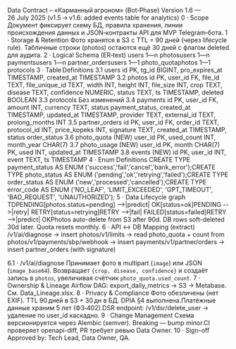 Data Contract – «Карманный агроном» (Bot‑Phase)
Version 1.6 — 26 July 2025
(v1.5 → v1.6: added events table for analytics)
0 · Scope
Документ фиксирует схему БД, правила хранения, линии происхождения данных и JSON‑контракты API для MVP Telegram‑бота.
1 · Storage & Retention
Фото хранятся в S3 с TTL = 90 дней (через lifecycle rule). Табличные строки (photos) остаются ещё 30 дней с флагом deleted для аудита.
2 · Logical Schema (ER‑text)
users 1—n photosusers 1—n paymentsusers 1—n partner_ordersusers 1—1 photo_quotaphotos 1—1 protocols
3 · Table Definitions
3.1 users
id PK, tg_id BIGINT, pro_expires_at TIMESTAMP, created_at TIMESTAMP
3.2 photos
id PK, user_id FK, file_id TEXT, file_unique_id TEXT, width INT, height INT, file_size INT, crop TEXT, disease TEXT, confidence NUMERIC, status TEXT, ts TIMESTAMP, deleted BOOLEAN
3.3 protocols
Без изменений
3.4 payments
id PK, user_id FK, amount INT, currency TEXT, status payment_status, created_at TIMESTAMP, updated_at TIMESTAMP, provider TEXT, external_id TEXT, prolong_months INT
3.5 partner_orders
id PK, user_id FK, order_id TEXT, protocol_id INT, price_kopeks INT, signature TEXT, created_at TIMESTAMP, status order_status
3.6 photo_quota (NEW)
user_id PK, used_count INT, month_year CHAR(7)
3.7 photo_usage (NEW)
user_id PK, month CHAR(7) PK, used INT, updated_at TIMESTAMP
3.8 events (NEW)
id PK, user_id INT, event TEXT, ts TIMESTAMP
4 · Enum Definitions
CREATE TYPE payment_status AS ENUM ('success','fail','cancel','bank_error');CREATE TYPE photo_status   AS ENUM ('pending','ok','retrying','failed');CREATE TYPE order_status   AS ENUM ('new','processed','cancelled');CREATE TYPE error_code     AS ENUM ('NO_LEAF', 'LIMIT_EXCEEDED', 'GPT_TIMEOUT', 'BAD_REQUEST', 'UNAUTHORIZED');
5 · Data Lifecycle
graph TDPENDING[photos.status=pending] -->|predict| OK[status=ok]PENDING -->|retry| RETRY[status=retrying]RETRY -->|fail| FAILED[status=failed]RETRY -->|predict| OKPhotos auto-delete from S3 after 90d. DB rows soft-deleted 30d later. Quota resets monthly.
6 · API ↔ DB Mapping (extract)
/v1/ai/diagnose → insert photos/v1/limits → read photo_quota + count from photos/v1/payments/sbp/webhook → insert payments/v1/partner/orders → insert partner_orders (with signature)

6.1 · /v1/ai/diagnose
Принимает фото в multipart (`image`) или JSON (`image_base64`). Возвращает
`{crop, disease, confidence}` и создаёт запись в `photos`, увеличивая счётчик
`photo_quota.used_count`.
7 · Ownership & Lineage
Airflow DAG: export_daily_metrics → S3 → Metabase. См. Data_Lineage.xlsx.
8 · Privacy & Compliance
Фото обезличены (нет EXIF). TTL 90 дней в S3 + 30 дн в БД. DPIA §4 выполнена.Платёжные данные храним 5 лет (ФЗ‑402).DSR endpoint: /v1/dsr/delete_user → удаление по user_id каскадно.
9 · Change Management
Схема версионируется через Alembic (semver). Breaking — bump minor.CI проверяет openapi-diff, PR требует ревью Data Owner.
10 · Sign-off
Approved by: Tech Lead, Data Owner, QA.
